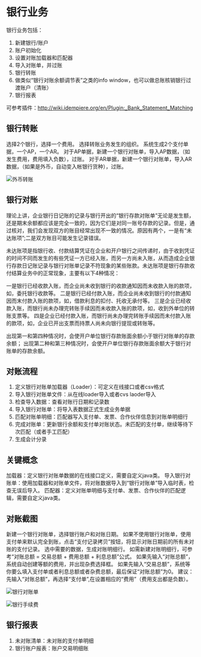 银行业务
===

银行业务包括：
1. 新建银行/账户
2. 账户初始化
3. 设置对账加载器和匹配器
4. 导入对账单，并过账
5. 银行转账
6. 做类似“银行对账余额调节表”之类的info window，也可以做总账核销银行过渡账户（清账）
7. 银行报表

可参考插件：http://wiki.idempiere.org/en/Plugin:_Bank_Statement_Matching

银行转账
---

选择2个银行，选择一个费用。
选择转账业务发生的组织。
系统生成2个支付单据，一个AP，一个AR。
对于AP单据，新建一个银行对账单，导入AP数据，（如发生费用，费用填入负数），过账。
对于AR单据，新建一个银行对账单，导入AR数据，（如果是外币，自动变入帐银行货种），过账。

![外币转账](https://static.oschina.net/uploads/space/2018/0112/194037_OVxi_2720480.png)

银行对账
---

理论上讲，企业银行日记账的记录与银行开出的“银行存款对账单”无论是发生额，还是期末余额都应该是完全一致的，因为它们是对同一账号存款的记录。但是，通过核对，我们会发现双方的账目经常出现不一致的情况。原因有两个，一是有“未达账项”;二是双方账目可能发生记录错误。

未达账项是指银行收、付款结算凭证在企业和开户银行之间传递时，由于收到凭证的时间不同而发生的有些凭证一方已经入账，而另一方尚未入账，从而造成企业银行存款日记账记录与银行对账单记录不符现象的某些账款。未达账项是银行存款收付结算业务中的正常现象，主要有以下4种情况：

一是银行已经收款入账，而企业尚未收到银行的收款通知因而未收款入账的款项，如，委托银行收款等。
二是银行已经付款入账，而企业尚未收到银行的付款通知因而末付款入账的款项，如，借款利息的扣付、托收无承付等。
三是企业已经收款入账，而银行尚未办理完转账手续因而未收款入账的款项，如，收到外单位的转账支票等。
四是企业已经付款入账，而银行尚未办理完转账手续因而未付款入账的款项，如，企业已开出支票而持票人尚未向银行提现或转账等。

出现第一和第四种情况时，会使开户单位银行存款账面余额小于银行对账单的存款余额；
出现第二种和第三种情况时，会使开户单位银行存款账面余额大于银行对账单的存款余额。

对账流程
---

1. 定义银行对账单加载器（Loader）：可定义在线接口或者csv格式
2. 导入银行对账单文件：从在线loader导入或者cvs laoder导入
3. 检查导入数据：查看对账行日期和记录数
4. 导入银行对账单：将导入表数据正式生成业务单据
5. 匹配对账单明细：匹配器写入支付单、发票、合作伙伴信息到对账单明细行
6. 完成对账单：更新银行余额和支付单对账状态。未匹配的支付单，继续等待下次匹配（或者手工匹配）
7. 生成会计分录

关键概念
---

加载器：定义银行对账单数据的在线接口定义，需要自定义java类。
导入银行对账单：使用加载器和对账单文件，将对账数据导入到“银行对账单”导入临时表，检查无误后导入。
匹配器：定义对账单明细与支付单、发票、合作伙伴的匹配逻辑，需要自定义java类。

对账截图
---

新建一个银行对账单，选择银行账户和对账日期。
如果不使用银行对账单，使用支付单来默认完全到账，点击“支付记录拷贝”按钮，将显示对账日期前的所有未对账的支付记录。
选中需要的数据，生成对账明细行。
如需新建对账明细行，可参考“对账总额 = 交易总额 + 费用总额 + 利息总额”公式。
如果先输入“对账总额”，系统自动创建等额的费用，并出现杂费选择框。
如果先输入“交易总额”，系统等你要么填入支付单或者利息总额或者杂费总额，最后保证“对账总额”为0。
建议：先输入“对账总额”，再选择“支付单”,在设置相应的“费用”（费用支出都是负数）。

![银行对账单](https://static.oschina.net/uploads/space/2018/0112/193349_fAuf_2720480.png)

![银行手续费](https://static.oschina.net/uploads/space/2018/0112/193405_R9Z2_2720480.png)

银行报表
---

1. 未对账清单：未对账的支付单明细
2. 银行账户报表：账户交易明细账

